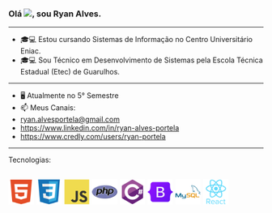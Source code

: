 ### Olá <img src="https://raw.githubusercontent.com/MartinHeinz/MartinHeinz/master/wave.gif" width="30">, sou Ryan Alves.

---
- 🎓💻
Estou cursando Sistemas de Informação no Centro Universitário Eniac.
- 🎓💻
Sou Técnico em Desenvolvimento de Sistemas pela Escola Técnica Estadual (Etec) de Guarulhos. 

---
- 🖥️ Atualmente no 5° Semestre
- 📫 Meus Canais:
- ryan.alvesportela@gmail.com
- https://www.linkedin.com/in/ryan-alves-portela
- https://www.credly.com/users/ryan-portela
---

Tecnologias:

<img src="https://github.com/devicons/devicon/blob/master/icons/html5/html5-plain.svg" alt="Html" width="50" height="50"> <img src="https://github.com/devicons/devicon/blob/master/icons/css3/css3-original.svg" alt="CSS3" width="50" height="50"> <img src="https://github.com/devicons/devicon/blob/master/icons/javascript/javascript-original.svg" alt="JavaScript" width="50" height="50"> <img
src="https://github.com/devicons/devicon/blob/master/icons/php/php-original.svg" alt="PHP" width="50" height="50"> <img 
src="https://github.com/devicons/devicon/blob/master/icons/csharp/csharp-original.svg" alt="C#" width="50" height="50"> <img
src="https://github.com/devicons/devicon/blob/master/icons/bootstrap/bootstrap-original.svg" alt="bootstrap" widht="50" height="50"> <img
src="https://github.com/devicons/devicon/blob/master/icons/mysql/mysql-original-wordmark.svg" alt="mysql" widht="50" height="50"> <img
src="https://github.com/devicons/devicon/blob/master/icons/react/react-original-wordmark.svg" alt="mysql" widht="50" height="50">                                                                                                                                 
---
